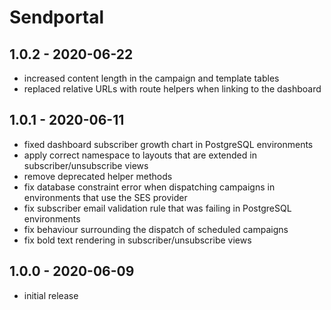 # Sendportal

## 1.0.2 - 2020-06-22

- increased content length in the campaign and template tables
- replaced relative URLs with route helpers when linking to the dashboard

## 1.0.1 - 2020-06-11

- fixed dashboard subscriber growth chart in PostgreSQL environments
- apply correct namespace to layouts that are extended in subscriber/unsubscribe views
- remove deprecated helper methods
- fix database constraint error when dispatching campaigns in environments that use the SES provider
- fix subscriber email validation rule that was failing in PostgreSQL environments
- fix behaviour surrounding the dispatch of scheduled campaigns
- fix bold text rendering in subscriber/unsubscribe views

## 1.0.0 - 2020-06-09

- initial release